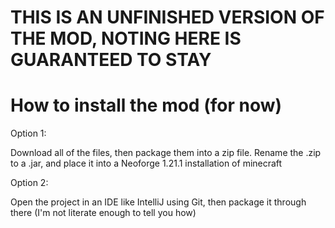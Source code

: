 THIS IS AN UNFINISHED VERSION OF THE MOD, NOTING HERE IS GUARANTEED TO STAY
=======
How to install the mod (for now)
=======

Option 1:

Download all of the files, then package them into a zip file.
Rename the .zip to a .jar, and place it into a Neoforge 1.21.1 installation of minecraft

Option 2:

Open the project in an IDE like IntelliJ using Git, then package it through there (I'm not literate enough to tell you how)


